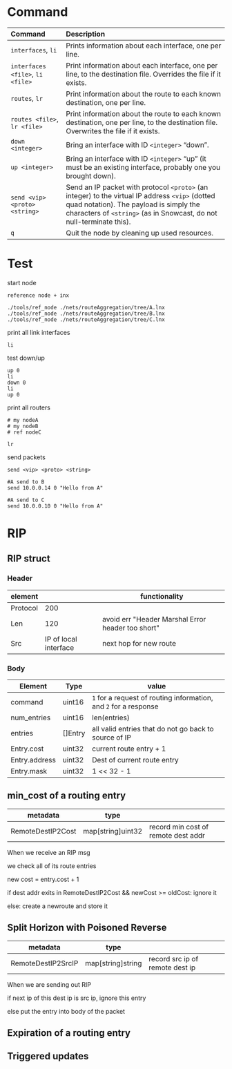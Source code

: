# Command



| Command                          | Description                                                  |
| :------------------------------- | :----------------------------------------------------------- |
| `interfaces`, `li`               | Prints information about each interface, one per line.       |
| `interfaces <file>`, `li <file>` | Print information about each interface, one per line, to the destination file. Overrides the file if it exists. |
| `routes`, `lr`                   | Print information about the route to each known destination, one per line. |
| `routes <file>`, `lr <file>`     | Print information about the route to each known destination, one per line, to the destination file. Overwrites the file if it exists. |
| `down <integer>`                 | Bring an interface with ID `<integer>` “down”.               |
| `up <integer>`                   | Bring an interface with ID `<integer>` “up” (it must be an existing interface, probably one you brought down). |
| `send <vip> <proto> <string>`    | Send an IP packet with protocol `<proto>` (an integer) to the virtual IP address `<vip>` (dotted quad notation). The payload is simply the characters of `<string>` (as in Snowcast, do not null-terminate this). |
| `q`                              | Quit the node by cleaning up used resources.                 |





# Test

start node

```shell
reference node + inx

./tools/ref_node ./nets/routeAggregation/tree/A.lnx
./tools/ref_node ./nets/routeAggregation/tree/B.lnx
./tools/ref_node ./nets/routeAggregation/tree/C.lnx
```

print all link interfaces

```shell
li
```

test down/up

```shell
up 0
li
down 0
li
up 0
```



print all routers

```shell
# my nodeA
# my nodeB
# ref nodeC

lr
```



send packets

```shell
send <vip> <proto> <string>    

#A send to B
send 10.0.0.14 0 "Hello from A"

#A send to C
send 10.0.0.10 0 "Hello from A"
```



# RIP

## RIP struct

### Header

| element  |                       | functionality                                     |
| -------- | --------------------- | ------------------------------------------------- |
| Protocol | 200                   |                                                   |
| Len      | 120                   | avoid err "Header Marshal Error header too short" |
| Src      | IP of local interface | next hop for new route                            |



### Body

| Element       | Type    | value                                                        |
| ------------- | ------- | ------------------------------------------------------------ |
| command       | uint16  | `1` for a request of routing information, and `2` for a response |
| num_entries   | uint16  | len(entries)                                                 |
| entries       | []Entry | all valid entries that do not go back to source of IP        |
| Entry.cost    | uint32  | current route entry + 1                                      |
| Entry.address | uint32  | Dest of current route entry                                  |
| Entry.mask    | uint32  | 1 << 32 - 1                                                  |



## min_cost of a routing entry

| metadata          | type              |                                     |
| ----------------- | ----------------- | ----------------------------------- |
| RemoteDestIP2Cost | map[string]uint32 | record min cost of remote dest addr |

When we receive an RIP msg

we check all of its route entries

new cost = entry.cost + 1

if dest addr exits in RemoteDestIP2Cost && newCost >= oldCost: ignore it

else: create a newroute and store it



## Split Horizon with Poisoned Reverse

| metadata           | type              |                                 |
| ------------------ | ----------------- | ------------------------------- |
| RemoteDestIP2SrcIP | map[string]string | record src ip of remote dest ip |

When we are sending out RIP

if next ip of this dest ip is src ip, ignore this entry 

else put the entry into body of the packet



## Expiration of a routing entry





## Triggered updates
